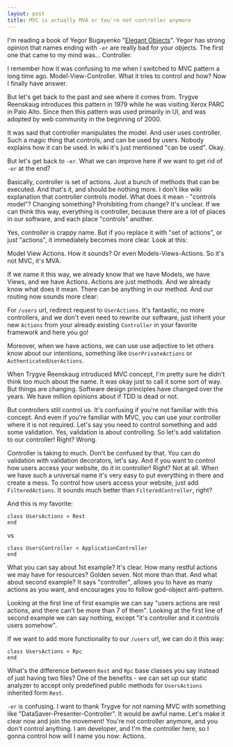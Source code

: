 ```yaml
---
layout: post
title: MVC is actually MVA or You're not controller anymore
---
```


I'm reading a book of Yegor Bugayenko "[Elegant Objects](http://www.yegor256.com/elegant-objects.html)". Yegor has strong opinion that names ending with `-er` are really bad for your objects. The first one that came to my mind was... Controller.

I remember how it was confusing to me when I switched to MVC pattern a long time ago. Model-View-Controller. What it tries to control and how? Now I finally have answer.

But let's get back to the past and see where it comes from. Trygve Reenskaug introduces this pattern in 1979 while he was visiting Xerox PARC in Palo Alto. Since then this pattern was used primarily in UI, and was adopted by web community in the beginning of 2000.

It was said that controller manipulates the model. And user uses controller. Such a magic thing that controls, and can be used by users. Nobody explains how it can be used. In wiki it's just mentioned "can be used". Okay.

But let's get back to `-er`. What we can improve here if we want to get rid of `-er` at the end?

Basically, controller is set of actions. Just a bunch of methods that can be executed. And that's it, and should be nothing more. I don't like wiki explanation that controller controls model. What does it mean - "controls model"? Changing something? Prohibiting from change? It's unclear. If we can think this way, everything is controller, because there are a lot of places in our software, and each place "controls" another.

Yes, _controller_ is crappy name. But if you replace it with "set of actions", or just "actions", it immediately becomes more clear. Look at this:

Model View Actions. How it sounds? Or even Models-Views-Actions. So it's not MVC, it's MVA.

If we name it this way, we already know that we have Models, we have Views, and we have Actions. Actions are just methods. And we already know what does it mean. There can be anything in our method. And our routing now sounds more clear:

For `/users` url, redirect request to `UserActions`. It's fantastic, no more controllers, and we don't even need to rewrite our software, just inherit your new `Actions` from your already existing `Controller` in your favorite framework and here you go!

Moreover, when we have actions, we can use use adjective to let others know about our intentions, something like `UserPrivateActions` or `AuthenticatedUserActions`.

When Trygve Reenskaug introduced MVC concept, I'm pretty sure he didn't think too much about the name. It was okay just to call it some sort of way. But things are changing. Software design principles have changed over the years. We have million opinions about if TDD is dead or not.

But controllers still control us. It's confusing if you're not familiar with this concept. And even if you're familiar with MVC, you can use your controller where it is not required. Let's say you need to control something and add some validation. Yes, validation is about controlling. So let's add validation to our controller! Right? Wrong.

Controller is taking to much. Don't be confused by that. You can do validation with validation decorators, let's say. And if you want to control how users access your website, do it in controller! Right? Not at all. When we have such a universal name it's very easy to put everything in there and create a mess. To control how users access your website, just add `FilteredActions`. It sounds much better than `FilteredController`, right?

And this is my favorite:

```
class UsersActions < Rest
end
```

vs

```
class UsersController < ApplicationController
end
```

What you can say about 1st example? It's clear. How many restful actions we may have for resources? Golden seven. Not more than that. And what about second example? It says "controller", allows you to have as many actions as you want, and encourages you to follow god-object anti-pattern.

Looking at the first line of first example we can say "users actions are rest actions, and there can't be more than 7 of them". Looking at the first line of second example we can say nothing, except "it's controller and it controls users somehow".

If we want to add more functionality to our `/users` url, we can do it this way:

```
class UsersActions < Rpc
end
```

What's the difference between `Rest` and `Rpc` base classes you say instead of just having two files? One of the benefits - we can set up our static analyzer to accept only predefined public methods for `UsersActions` inherited form `Rest`.

`-er` is confusing. I want to thank Trygve for not naming MVC with something like "DataSaver-Presenter-Controller". It would be awful name. Let's make it clear now and join the movement! You're not controller anymore, and you don't control anything. I am developer, and I'm the controller here, so I gonna control how will I name you now: Actions.
